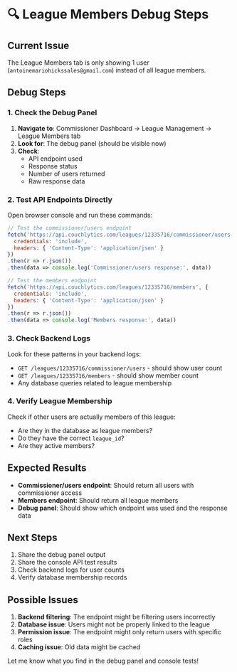 # 🔍 League Members Debug Steps

## Current Issue
The League Members tab is only showing 1 user (`antoinemariohickssales@gmail.com`) instead of all league members.

## Debug Steps

### 1. Check the Debug Panel
1. **Navigate to**: Commissioner Dashboard → League Management → League Members tab
2. **Look for**: The debug panel (should be visible now)
3. **Check**: 
   - API endpoint used
   - Response status
   - Number of users returned
   - Raw response data

### 2. Test API Endpoints Directly
Open browser console and run these commands:

```javascript
// Test the commissioner/users endpoint
fetch('https://api.couchlytics.com/leagues/12335716/commissioner/users', {
  credentials: 'include',
  headers: { 'Content-Type': 'application/json' }
})
.then(r => r.json())
.then(data => console.log('Commissioner/users response:', data))

// Test the members endpoint
fetch('https://api.couchlytics.com/leagues/12335716/members', {
  credentials: 'include',
  headers: { 'Content-Type': 'application/json' }
})
.then(r => r.json())
.then(data => console.log('Members response:', data))
```

### 3. Check Backend Logs
Look for these patterns in your backend logs:
- `GET /leagues/12335716/commissioner/users` - should show user count
- `GET /leagues/12335716/members` - should show member count
- Any database queries related to league membership

### 4. Verify League Membership
Check if other users are actually members of this league:
- Are they in the database as league members?
- Do they have the correct `league_id`?
- Are they active members?

## Expected Results
- **Commissioner/users endpoint**: Should return all users with commissioner access
- **Members endpoint**: Should return all league members
- **Debug panel**: Should show which endpoint was used and the response data

## Next Steps
1. Share the debug panel output
2. Share the console API test results
3. Check backend logs for user counts
4. Verify database membership records

## Possible Issues
1. **Backend filtering**: The endpoint might be filtering users incorrectly
2. **Database issue**: Users might not be properly linked to the league
3. **Permission issue**: The endpoint might only return users with specific roles
4. **Caching issue**: Old data might be cached

Let me know what you find in the debug panel and console tests!
